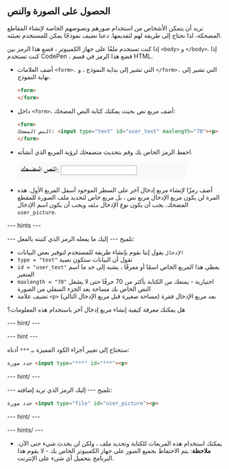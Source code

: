 ## الحصول على الصورة والنص

نريد أن يتمكن الأشخاص من استخدام صورهم ونصوصهم الخاصة لإنشاء المقاطع المضحكة، لذا نحتاج إلى طريقة لهم لتقديمها. دعنا نضيف نموذجًا يمكن للمستخدم تعبئته.

إذا كنت تستخدم ملفًا على جهاز الكمبيوتر ، فضع هذا الرمز بين `<body>` و `</body>`. إذا كنت تستخدم CodePen ، فضع هذا الرمز في قسم HTML.

- أضف العلامات `<form>،` التي تشير إلى بداية النموذج ، و `</form>،` التي تشير إلى نهاية النموذج.

    ```html
    <form>
    </form>
    ```

- داخل `<form>`، أضف مربع نص بحيث يمكنك كتابة النص المضحك:

  ```html
  <form>
  النص المضحك: <input type="text" id="user_text" maxlength="70"><p>
  </form>
  ```

- احفظ الرمز الخاص بك وقم بتحديث متصفحك لرؤية المربع الذي أنشأته.

    ![المربع الأول](images/first-box.png)

- أضف رمزًا لإنشاء مربع إدخال آخر على السطر الموجود أسفل المربع الأول. هذه المرة لن يكون مربع الإدخال مربع نص ، بل مربع خاص لتحديد ملف الصورة للمقطع المضحك. يجب أن يكون نوع الإدخال `ملف`، ويجب أن يكون اسم الإدخال `user_picture`.

--- hints ---

--- تلميح --- إليك ما يفعله الرمز الذي كتبته بالفعل:

  * `الإدخال` يقول إننا نقوم بإنشاء طريقة للمستخدم لتوفير بعض البيانات
  * `type = "text"` تقول أن البيانات ستكون نصية
  * `id = "user_text"` يعطي هذا المربع الخاص اسمًا أو معرفًا ، يشبه إلى حد ما اسم المتغير
  * `maxlength = "70"` اختيارية - يمنعك من الكتابة بأكثر من 70 حرفًا حتى لا يشغل النص الخاص بك مساحة بعد الجزء السفلي من الصورة
  * تضيف علامة `<p>` بعد مربع الإدخال فقرة (مساحة صغيرة قبل مربع الإدخال التالي)

هل يمكنك معرفة كيفية إنشاء مربع إدخال آخر باستخدام هذه المعلومات؟

--- hint/ ---

--- hint ---

ستحتاج إلى تغيير أجزاء الكود المميزة بـ `***` أدناه:

```html
حدد صورة <input type="***" id="***"><p>
```

--- hint/ ---

--- تلميح --- إليك الرمز الذي تريد إضافته:

```html
حدد صورة <input type="file" id="user_picture"><p>
```
--- hint/ ---

--- hints/ ---

- يمكنك استخدام هذه المربعات للكتابة وتحديد ملف ، ولكن لن يحدث شيء حتى الآن. **ملاحظة**: يتم الاحتفاظ بجميع الصور على جهاز الكمبيوتر الخاص بك - لا يقوم هذا البرنامج بتحميل أي شيء على الإنترنت.

